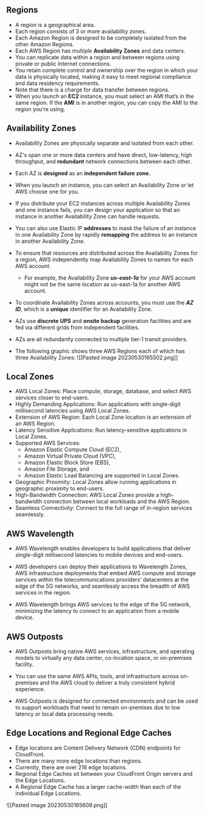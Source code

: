 ## Regions

- A region is a geographical area.
- Each region consists of 3 or more availability zones.
- Each Amazon Region is designed to be completely isolated from the other Amazon Regions.
- Each AWS Region has multiple **Availability Zones** and data centers.
- You can replicate data within a region and between regions using private or public Internet connections.
- You retain complete control and ownership over the region in which your data is physically located, making it easy to meet regional compliance and data residency requirements.
- Note that there is a charge for data transfer between regions.
- When you launch an **EC2** instance, you must select an AMI that’s in the same region. If the **AMI** is in another region, you can copy the AMI to the region you’re using.


## Availability Zones

- Availability Zones are physically separate and isolated from each other.
- AZ's span one or more data centers and have direct, low-latency, high throughput, and **redundant** network connections between each other.
- Each AZ is **designed** as an **independent failure zone.**
- When you launch an instance, you can select an Availability Zone or let AWS choose one for you.
- If you distribute your EC2 instances across multiple Availability Zones and one instance fails, you can design your application so that an instance in another Availability Zone can handle requests.
- You can also use Elastic IP **addresses** to mask the failure of an instance in one Availability Zone by rapidly **remapping** the address to an instance in another Availability Zone.
- To ensure that resources are distributed across the Availability Zones for a region, AWS independently map Availability Zones to names for each AWS account.
	- For example, the Availability Zone **_us-east-1a_** for your AWS account might not be the same location as us-east-1a for another AWS account.

- To coordinate Availability Zones across accounts, you must use the **_AZ ID_**, which is a **unique** identifier for an Availability Zone.
- AZs use **discrete** **UPS** and **onsite backup** generation facilities and are fed via different grids from independent facilities.
- AZs are all redundantly connected to multiple tier-1 transit providers.
- The following graphic shows three AWS Regions each of which has three Availability Zones:
![[Pasted image 20230530165502.png]]

## Local Zones

- AWS Local Zones: Place compute, storage, database, and select AWS services closer to end-users.
- Highly Demanding Applications: Run applications with single-digit millisecond latencies using AWS Local Zones.
- Extension of AWS Region: Each Local Zone location is an extension of an AWS Region.
- Latency Sensitive Applications: Run latency-sensitive applications in Local Zones.
- Supported AWS Services: 
	- Amazon Elastic Compute Cloud (EC2), 
	- Amazon Virtual Private Cloud (VPC), 
	- Amazon Elastic Block Store (EBS), 
	- Amazon File Storage, and 
	- Amazon Elastic Load Balancing are supported in Local Zones.
- Geographic Proximity: Local Zones allow running applications in geographic proximity to end-users.
- High-Bandwidth Connection: AWS Local Zones provide a high-bandwidth connection between local workloads and the AWS Region.
- Seamless Connectivity: Connect to the full range of in-region services seamlessly.

## AWS Wavelength

- AWS Wavelength enables developers to build applications that deliver single-digit millisecond latencies to mobile devices and end-users.

- AWS developers can deploy their applications to Wavelength Zones, AWS infrastructure deployments that embed AWS compute and storage services within the telecommunications providers’ datacenters at the edge of the 5G networks, and seamlessly access the breadth of AWS services in the region.

- AWS Wavelength brings AWS services to the edge of the 5G network, minimizing the latency to connect to an application from a mobile device.

## AWS Outposts

- AWS Outposts bring native AWS services, infrastructure, and operating models to virtually any data center, co-location space, or on-premises facility.

- You can use the same AWS APIs, tools, and infrastructure across on-premises and the AWS cloud to deliver a truly consistent hybrid experience.

- AWS Outposts is designed for connected environments and can be used to support workloads that need to remain on-premises due to low latency or local data processing needs.

## Edge Locations and Regional Edge Caches

- Edge locations are Content Delivery Network (CDN) endpoints for CloudFront.
- There are many more edge locations than regions.
- Currently, there are over 216 edge locations.
- Regional Edge Caches sit between your CloudFront Origin servers and the Edge Locations.
- A Regional Edge Cache has a larger cache-width than each of the individual Edge Locations.

![[Pasted image 20230530165609.png]]